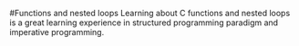 #Functions and nested loops 
Learning about C functions and nested loops is a great learning experience in structured programming paradigm and imperative programming. 
